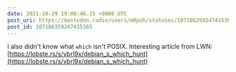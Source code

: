 ```yaml
---
date: 2021-10-29 19:00:46.15 +0000 UTC
post_uri: https://mastodon.radio/users/m0puh/statuses/107186359247415365
post_id: 107186359247415365
---
```

I also didn't know what `which` isn't POSIX. Interesting article from LWN: [https://lobste.rs/s/vbrl9x/debian_s_which_hunt](https://lobste.rs/s/vbrl9x/debian_s_which_hunt)


